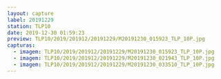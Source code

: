 ```yaml
---
layout: capture
label: 20191229
station: TLP10
date: 2019-12-30 01:59:23
preview: TLP10/2019/201912/20191229/M20191230_015923_TLP_10P.jpg
capturas:
  - imagem: TLP10/2019/201912/20191229/M20191230_015923_TLP_10P.jpg
  - imagem: TLP10/2019/201912/20191229/M20191230_021943_TLP_10P.jpg
  - imagem: TLP10/2019/201912/20191229/M20191230_033510_TLP_10P.jpg
---
```

